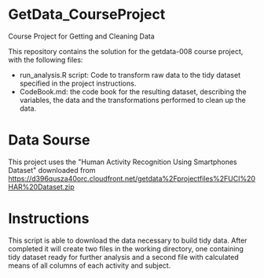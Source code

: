 GetData_CourseProject
=====================

Course Project for Getting and Cleaning Data

This repository contains the solution for the getdata-008 course project, with the following files:

* run_analysis.R script: Code to transform raw data to the tidy dataset specified in the project instructions.
* CodeBook.md: the code book for the resulting dataset, describing the variables, the data and the transformations performed to clean up the data.

Data Sourse
=====================
This project uses the "Human Activity Recognition Using Smartphones Dataset" downloaded from https://d396qusza40orc.cloudfront.net/getdata%2Fprojectfiles%2FUCI%20HAR%20Dataset.zip

Instructions
=====================
This script is able to download the data necessary to build tidy data. After completed it will create two files in the working directory, one containing tidy dataset ready for further analysis and a second file with calculated means of all columns of each activity and subject. 
